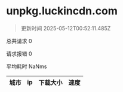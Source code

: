 
  # unpkg.luckincdn.com

  > 更新时间 2025-05-12T00:52:11.485Z
  
  总共请求 0

  请求报错 0

  平均耗时 NaNms

|城市|ip|下载大小|速度|
|-----|----------|---|---|

  